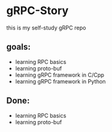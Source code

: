 # gRPC-Story
this is my self-study gRPC repo

## goals:
- learning RPC basics
- learning proto-buf
- learning gRPC framework in C/Cpp
- learning gRPC framework in Python

## Done:
- learning RPC basics
- learning proto-buf

